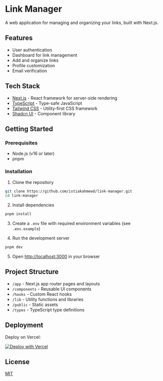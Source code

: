 # Link Manager

A web application for managing and organizing your links, built with Next.js.

## Features

- User authentication
- Dashboard for link management
- Add and organize links
- Profile customization
- Email verification

## Tech Stack

- [Next.js](https://nextjs.org/) - React framework for server-side rendering
- [TypeScript](https://www.typescriptlang.org/) - Type-safe JavaScript
- [Tailwind CSS](https://tailwindcss.com/) - Utility-first CSS framework
- [Shadcn UI](https://ui.shadcn.com/) - Component library

## Getting Started

### Prerequisites

- Node.js (v16 or later)
- pnpm

### Installation

1. Clone the repository

```bash
git clone https://github.com/istiakahmeed/link-manager.git
cd link-manager
```

2. Install dependencies

```bash
pnpm install
```

3. Create a `.env` file with required environment variables (see `.env.example`)

4. Run the development server

```bash
pnpm dev
```

5. Open [http://localhost:3000](http://localhost:3000) in your browser

## Project Structure

- `/app` - Next.js app router pages and layouts
- `/components` - Reusable UI components
- `/hooks` - Custom React hooks
- `/lib` - Utility functions and libraries
- `/public` - Static assets
- `/types` - TypeScript type definitions

## Deployment

Deploy on Vercel:

[![Deploy with Vercel](https://vercel.com/button)](https://vercel.com/new/clone?repository-url=https%3A%2F%2Fgithub.com%2Fyourusername%2Flink-manager)

## License

[MIT](LICENSE)
